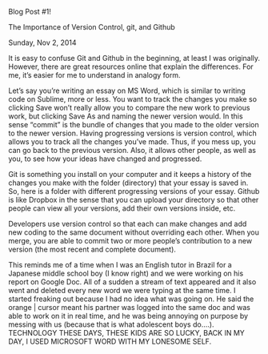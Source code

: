 Blog Post #1!

The Importance of Version Control, git, and Github

Sunday, Nov 2, 2014


It is easy to confuse Git and Github in the beginning, at least I was originally. However, there are great resources online that explain the differences. For me, it’s easier for me to understand in analogy form.

Let’s say you’re writing an essay on MS Word, which is similar to writing code on Sublime, more or less. You want to track the changes you make so clicking Save won’t really allow you to compare the new work to previous work, but clicking Save As and naming the newer version would. In this sense “commit” is the bundle of changes that you made to the older version to the newer version. Having progressing versions is version control, which allows you to track all the changes you’ve made. Thus, if you mess up, you can go back to the previous version. Also, it allows other people, as well as you, to see how your ideas have changed and progressed.

Git is something you install on your computer and it keeps a history of the changes you make with the folder (directory) that your essay is saved in. So, here is a folder with different progressing versions of your essay. Github is like Dropbox in the sense that you can upload your directory so that other people can view all your versions, add their own versions inside, etc.

Developers use version control so that each can make changes and add new coding to the same document without overriding each other. When you merge, you are able to commit two or more people’s contribution to a new version (the most recent and complete document).

This reminds me of a time when I was an English tutor in Brazil for a Japanese middle school boy (I know right) and we were working on his report on Google Doc. All of a sudden a stream of text appeared and it also went and deleted every new word we were typing at the same time. I started freaking out because I had no idea what was going on. He said the orange | cursor meant his partner was logged into the same doc and was able to work on it in real time, and he was being annoying on purpose by messing with us (because that is what adolescent boys do….). TECHNOLOGY THESE DAYS, THESE KIDS ARE SO LUCKY, BACK IN MY DAY, I USED MICROSOFT WORD WITH MY LONESOME SELF.
